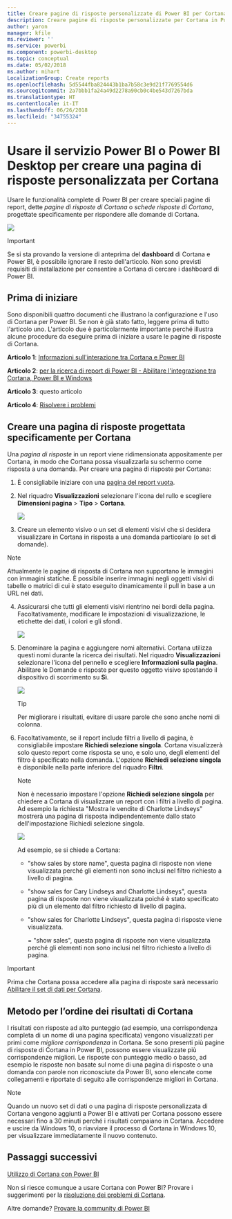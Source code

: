 ```yaml
---
title: Creare pagine di risposte personalizzate di Power BI per Cortana
description: Creare pagine di risposte personalizzate per Cortana in Power BI
author: yaron
manager: kfile
ms.reviewer: ''
ms.service: powerbi
ms.component: powerbi-desktop
ms.topic: conceptual
ms.date: 05/02/2018
ms.author: mihart
LocalizationGroup: Create reports
ms.openlocfilehash: 5d5544fba824443b1ba7b58c3e9d21f7769554d6
ms.sourcegitcommit: 2a7bbb1fa24a49d2278a90cb0c4be543d7267bda
ms.translationtype: HT
ms.contentlocale: it-IT
ms.lasthandoff: 06/26/2018
ms.locfileid: "34755324"
---
```

# <a name="use-power-bi-service-or-power-bi-desktop-to-create-a-custom-answer-page-for-cortana"></a>Usare il servizio Power BI o Power BI Desktop per creare una pagina di risposte personalizzata per Cortana
Usare le funzionalità complete di Power BI per creare speciali pagine di report, dette *pagine di risposte di Cortana* o *schede risposte di Cortana*, progettate specificamente per rispondere alle domande di Cortana.

![](media/service-cortana-answer-cards/power-bi-cortana.png)

> [!IMPORTANT]
> Se si sta provando la versione di anteprima del **dashboard** di Cortana e Power BI, è possibile ignorare il resto dell'articolo. Non sono previsti requisiti di installazione per consentire a Cortana di cercare i dashboard di Power BI.
> 
> 

## <a name="before-you-begin"></a>Prima di iniziare
Sono disponibili quattro documenti che illustrano la configurazione e l'uso di Cortana per Power BI. Se non è già stato fatto, leggere prima di tutto l'articolo uno. L'articolo due è particolarmente importante perché illustra alcune procedure da eseguire prima di iniziare a usare le pagine di risposte di Cortana.

**Articolo 1**: [Informazioni sull'interazione tra Cortana e Power BI](service-cortana-intro.md)

**Articolo 2**: [per la ricerca di report di Power BI - Abilitare l'integrazione tra Cortana, Power BI e Windows](service-cortana-enable.md)

**Articolo 3**: questo articolo

**Articolo 4**: [Risolvere i problemi](service-cortana-troubleshoot.md)

## <a name="create-a-cortana-answer-page-designed-specifically-for-cortana"></a>Creare una pagina di risposte progettata specificamente per Cortana
Una *pagina di risposte* in un report viene ridimensionata appositamente per Cortana, in modo che Cortana possa visualizzarla su schermo come risposta a una domanda. Per creare una pagina di risposte per Cortana:

1. È consigliabile iniziare con una [pagina del report vuota](power-bi-report-add-page.md).
2. Nel riquadro **Visualizzazioni** selezionare l'icona del rullo e scegliere **Dimensioni pagina** > **Tipo** > **Cortana**.
   
    ![](media/service-cortana-answer-cards/pbi-cortana-page-size-new.png)
3. Creare un elemento visivo o un set di elementi visivi che si desidera visualizzare in Cortana in risposta a una domanda particolare (o set di domande).

> [!NOTE]
> Attualmente le pagine di risposta di Cortana non supportano le immagini con immagini statiche. È possibile inserire immagini negli oggetti visivi di tabelle o matrici di cui è stato eseguito dinamicamente il pull in base a un URL nei dati. 
> 
> 

4. Assicurarsi che tutti gli elementi visivi rientrino nei bordi della pagina. Facoltativamente, modificare le impostazioni di visualizzazione, le etichette dei dati, i colori e gli sfondi.  
   
    ![](media/service-cortana-answer-cards/pbi_cortana_modify-new.png)
5. Denominare la pagina e aggiungere nomi alternativi. Cortana utilizza questi nomi durante la ricerca dei risultati. Nel riquadro **Visualizzazioni** selezionare l'icona del pennello e scegliere **Informazioni sulla pagina**. Abilitare le Domande e risposte per questo oggetto visivo spostando il dispositivo di scorrimento su **Sì**.
   
    ![](media/service-cortana-answer-cards/pbi_cortana_names-newer.png)
   
   > [!TIP]
   > Per migliorare i risultati, evitare di usare parole che sono anche nomi di colonna.
   > 
   > 
6. Facoltativamente, se il report include filtri a livello di pagina, è consigliabile impostare **Richiedi selezione singola**. Cortana visualizzerà solo questo report come risposta se uno, e solo uno, degli elementi del filtro è specificato nella domanda. L'opzione **Richiedi selezione singola** è disponibile nella parte inferiore del riquadro **Filtri**.
   
   > [!NOTE]
   > Non è necessario impostare l'opzione **Richiedi selezione singola** per chiedere a Cortana di visualizzare un report con i filtri a livello di pagina. Ad esempio la richiesta "Mostra le vendite di Charlotte Lindseys" mostrerà una pagina di risposta indipendentemente dallo stato dell'impostazione Richiedi selezione singola.
   > 
   > 
   
     ![](media/service-cortana-answer-cards/pbi-cortana-single-selection-new.png)
   
      Ad esempio, se si chiede a Cortana:
   
   * "show sales by store name", questa pagina di risposte non viene visualizzata perché gli elementi non sono inclusi nel filtro richiesto a livello di pagina.
   * "show sales for Cary Lindseys and Charlotte Lindseys", questa pagina di risposte non viene visualizzata poiché è stato specificato più di un elemento dal filtro richiesto di livello di pagina.
   * "show sales for Charlotte Lindseys", questa pagina di risposte viene visualizzata.
     
     = "show sales", questa pagina di risposte non viene visualizzata perché gli elementi non sono inclusi nel filtro richiesto a livello di pagina.

> [!IMPORTANT]
> Prima che Cortana possa accedere alla pagina di risposte sarà necessario [Abilitare il set di dati per Cortana](service-cortana-enable.md).
> 
> 

## <a name="how-does-cortana-order-the-results"></a>Metodo per l’ordine dei risultati di Cortana
I risultati con risposte ad alto punteggio (ad esempio, una corrispondenza completa di un nome di una pagina specificata) vengono visualizzati per primi come *migliore corrispondenza* in Cortana. Se sono presenti più pagine di risposte di Cortana in Power BI, possono essere visualizzate più corrispondenze migliori. Le risposte con punteggio medio o basso, ad esempio le risposte non basate sul nome di una pagina di risposte o una domanda con parole non riconosciute da Power BI, sono elencate come collegamenti e riportate di seguito alle corrispondenze migliori in Cortana.

> [!NOTE]
> Quando un nuovo set di dati o una pagina di risposte personalizzata di Cortana vengono aggiunti a Power BI e attivati per Cortana possono essere necessari fino a 30 minuti perché i risultati compaiano in Cortana. Accedere e uscire da Windows 10, o riavviare il processo di Cortana in Windows 10, per visualizzare immediatamente il nuovo contenuto.
> 
> 

## <a name="next-steps"></a>Passaggi successivi
[Utilizzo di Cortana con Power BI](service-cortana-intro.md)

Non si riesce comunque a usare Cortana con Power BI?  Provare i suggerimenti per la [risoluzione dei problemi di Cortana](service-cortana-troubleshoot.md).

Altre domande? [Provare la community di Power BI](http://community.powerbi.com/)

